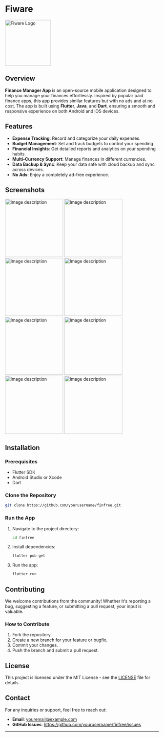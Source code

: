 # Fiware
<img src="https://github.com/user-attachments/assets/dc508a8e-17ed-4254-867e-4dc497443a76" alt="Fiware Logo" style="width:150px; height:auto;"/>

## Overview

**Finance Manager App** is an open-source mobile application designed to help you manage your finances effortlessly. Inspired by popular paid finance apps, this app provides similar features but with no ads and at no cost. The app is built using **Flutter**, **Java**, and **Dart**, ensuring a smooth and responsive experience on both Android and iOS devices.

## Features

- **Expense Tracking**: Record and categorize your daily expenses.
- **Budget Management**: Set and track budgets to control your spending.
- **Financial Insights**: Get detailed reports and analytics on your spending habits.
- **Multi-Currency Support**: Manage finances in different currencies.
- **Data Backup & Sync**: Keep your data safe with cloud backup and sync across devices.
- **No Ads**: Enjoy a completely ad-free experience.

## Screenshots
<img src="https://github.com/user-attachments/assets/6e726c0b-a513-47e4-8474-31c9711a9d28" alt="Image description" style="width:190px; height:auto;"/>
<img src="https://github.com/user-attachments/assets/0e62af56-de22-4afc-8978-8e4510e58f9e" alt="Image description" style="width:190px; height:auto;"/>
<img src="https://github.com/user-attachments/assets/00d2d391-9711-4150-8e31-96939715b924" alt="Image description" style="width:190px; height:auto;"/>
<img src="https://github.com/user-attachments/assets/18175350-8fb7-4930-bf31-17db496c805d" alt="Image description" style="width:190px; height:auto;"/>
<img src="https://github.com/user-attachments/assets/a022b9be-6ab9-4cb7-b9aa-314a28501c2a" alt="Image description" style="width:190px; height:auto;"/>
<img src="https://github.com/user-attachments/assets/f34a42d1-3d1b-48bc-890e-38596cdc6e22" alt="Image description" style="width:190px; height:auto;"/>
<img src="https://github.com/user-attachments/assets/18baf23b-c545-4431-a69f-669fb0e4e6d3" alt="Image description" style="width:190px; height:auto;"/>
<img src="https://github.com/user-attachments/assets/128eca38-c6f0-48ed-9620-4152bc980ffa" alt="Image description" style="width:190px; height:auto;"/>

## Installation

### Prerequisites

- Flutter SDK
- Android Studio or Xcode
- Dart

### Clone the Repository

```bash
git clone https://github.com/yourusername/finfree.git
```

### Run the App

1. Navigate to the project directory:
   ```bash
   cd finfree
   ```
2. Install dependencies:
   ```bash
   flutter pub get
   ```
3. Run the app:
   ```bash
   flutter run
   ```

## Contributing

We welcome contributions from the community! Whether it's reporting a bug, suggesting a feature, or submitting a pull request, your input is valuable.

### How to Contribute

1. Fork the repository.
2. Create a new branch for your feature or bugfix.
3. Commit your changes.
4. Push the branch and submit a pull request.

## License

This project is licensed under the MIT License - see the [LICENSE](LICENSE) file for details.

## Contact

For any inquiries or support, feel free to reach out:

- **Email**: youremail@example.com
- **GitHub Issues**: https://github.com/yourusername/finfree/issues

---

